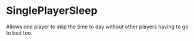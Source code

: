 # SinglePlayerSleep
Allows one player to skip the time to day without other players having to go to bed too.

